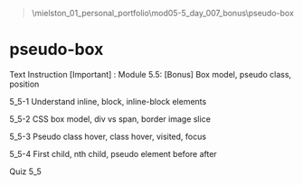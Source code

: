 > \mielston_01_personal_portfolio\mod05-5_day_007_bonus\pseudo-box
# pseudo-box

Text Instruction [Important] : Module 5.5: [Bonus] Box model, pseudo class, position


5_5-1 Understand inline, block, inline-block elements


5_5-2 CSS box model, div vs span, border image slice


5_5-3 Pseudo class hover, class hover, visited, focus


5_5-4 First child, nth child, pseudo element before after


Quiz 5_5
